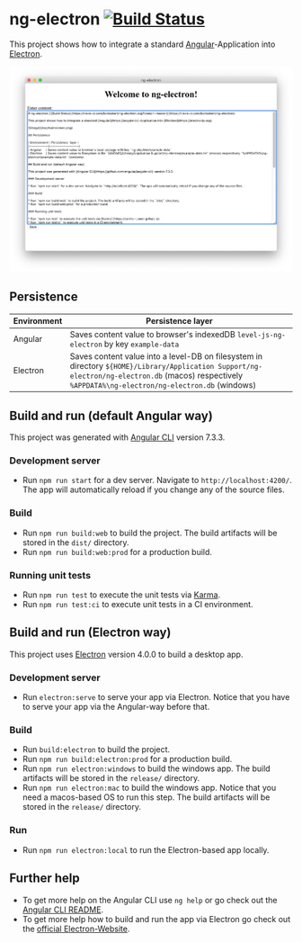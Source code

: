# ng-electron [![Build Status](https://travis-ci.com/borisskert/ng-electron.svg?branch=master)](https://travis-ci.com/borisskert/ng-electron)

This project shows how to integrate a standard [Angular](https://angular.io)-Application into [Electron](https://electronjs.org). 

![image](doc/mainscreen.png)

## Persistence

| Environment | Persistence  layer |
|-------------|--------------------|
| Angular     | Saves content value to browser's indexedDB `level-js-ng-electron` by key `example-data`
| Electron    | Saves content value into a level-DB on filesystem in directory `${HOME}/Library/Application Support/ng-electron/ng-electron.db` (macos) respectively `%APPDATA%\ng-electron/ng-electron.db` (windows)

## Build and run (default Angular way)

This project was generated with [Angular CLI](https://github.com/angular/angular-cli) version 7.3.3.

### Development server

* Run `npm run start` for a dev server. Navigate to `http://localhost:4200/`. The app will automatically reload if you change any of the source files.

### Build

* Run `npm run build:web` to build the project. The build artifacts will be stored in the `dist/` directory.
* Run `npm run build:web:prod` for a production build. 

### Running unit tests

* Run `npm run test` to execute the unit tests via [Karma](https://karma-runner.github.io).
* Run `npm run test:ci` to execute unit tests in a CI environment.

## Build and run (Electron way)

This project uses [Electron](https://electronjs.org) version 4.0.0 to build a desktop app.

### Development server

* Run `electron:serve` to serve your app via Electron.
Notice that you have to serve your app via the Angular-way before that.

### Build

* Run `build:electron` to build the project.
* Run `npm run build:electron:prod` for a production build.
* Run `npm run electron:windows` to build the windows app. The build artifacts will be stored in the `release/` directory.
* Run `npm run electron:mac` to build the windows app. Notice that you need a macos-based OS to run this step. The build artifacts will be stored in the `release/` directory.

### Run

* Run `npm run electron:local` to run the Electron-based app locally.

## Further help

* To get more help on the Angular CLI use `ng help` or go check out the [Angular CLI README](https://github.com/angular/angular-cli/blob/master/README.md).
* To get more help how to build and run the app via Electron go check out the [official Electron-Website](https://electronjs.org).
